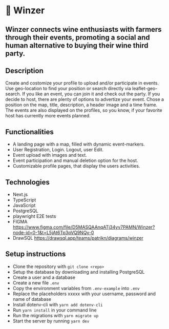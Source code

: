 # 🍷 Winzer

## Winzer connects wine enthusiasts with farmers through their events, promoting a social and human alternative to buying their wine third party. 

## Description

Create and costomize your profile to upload and/or participate in events. Use geo-location to find your position or search directly via leaflet-geo-search. If you like an event, you can join it and check out the party. If you decide to host, there are plenty of options to advertize your event. Chose a position on the map, title, description, a header image and a time frame. The events are also displayed on the profiles, so you know, if your favorite host has currently more events planned.


## Functionalities

- A landing page with a map, filled with dynamic event-markers.
- User Registration, Login. Logout, user Edit.
- Event upload with images and text.
- Event participation and manual deletion option for the host.
- Customizable profile pages, that display the users activities.

## Technologies

- Next.js
- TypeScript
- JavaScript
- PostgreSQL
- playwright E2E tests
- FIGMA https://www.figma.com/file/D5MASQAAnqATj34yv7PAMN/Winzer?node-id=0-1&t=L5jAt6Tp3pVQ9NQy-0
- DrawSQL https://drawsql.app/teams/patrikn/diagrams/winzer

## Setup instructions

- Clone the repository with `git clone <repo>`
- Setup the database by downloading and installing PostgreSQL
- Create a user and a database
- Create a new file `.env`
- Copy the environment variables from `.env-example` into `.env`
- Replace the placeholders xxxxx with your username, password and name of database
- Install dotenv-cli with `yarn add dotenv-cli`
- Run `yarn install` in your command line
- Run the migrations with `yarn migrate up`
- Start the server by running `yarn dev`
